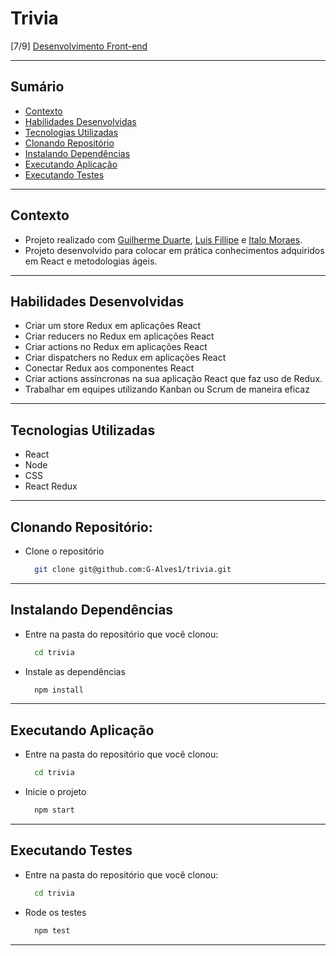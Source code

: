 # Trivia
[7/9] [Desenvolvimento Front-end](https://github.com/G-Alves1/Trybe/tree/main/02_Desenvolvimento-Front-end)

---

## Sumário

- [Contexto](#contexto)
- [Habilidades Desenvolvidas](#habilidades-desenvolvidas)
- [Tecnologias Utilizadas](#tecnologias-utilizadas)
- [Clonando Repositório](#clonando-repositório)
- [Instalando Dependências](#instalando-dependências)
- [Executando Aplicação](#executando-aplicação)
- [Executando Testes](#executando-testes)

---

## Contexto

* Projeto realizado com [Guilherme Duarte](https://github.com/guilherme0893), [Luis Fillipe](https://github.com/LuisFillipeSoares) e [Italo Moraes](https://github.com/italomoraess).
* Projeto desenvolvido para colocar em prática conhecimentos adquiridos em React e metodologias ágeis.

---

## Habilidades Desenvolvidas

* Criar um store Redux em aplicações React
* Criar reducers no Redux em aplicações React
* Criar actions no Redux em aplicações React
* Criar dispatchers no Redux em aplicações React
* Conectar Redux aos componentes React
* Criar actions assíncronas na sua aplicação React que faz uso de Redux.
* Trabalhar em equipes utilizando Kanban ou Scrum de maneira eficaz

---

## Tecnologias Utilizadas

* React
* Node
* CSS
* React Redux

---

## Clonando Repositório:

* Clone o repositório
  ```sh
    git clone git@github.com:G-Alves1/trivia.git
  ```

---

## Instalando Dependências

* Entre na pasta do repositório que você clonou:
  ```sh
    cd trivia
  ```

* Instale as dependências
  ```sh
    npm install
  ```

---

## Executando Aplicação

* Entre na pasta do repositório que você clonou:
  ```sh
    cd trivia
  ```

* Inicie o projeto
  ```sh
    npm start
  ```

---

## Executando Testes

* Entre na pasta do repositório que você clonou:
  ```sh
    cd trivia
  ```

* Rode os testes
  ```sh
    npm test
  ```

---
